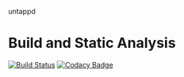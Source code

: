 untappd

# Build and Static Analysis

[![Build Status](https://travis-ci.org/jvarness/hubot-untappd.svg)](https://travis-ci.org/jvarness/hubot-untappd)
[![Codacy Badge](https://api.codacy.com/project/badge/grade/c992d17ac4664e6d913aefe9fe1cd072)](https://www.codacy.com/app/jvarness/hubot-untappd)